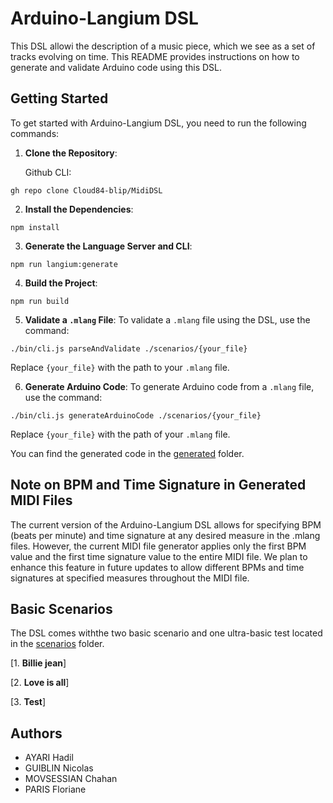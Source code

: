# Arduino-Langium DSL

This DSL allowi the description of a music piece, which we see as a set of tracks evolving on time.
This README provides instructions on how to generate and validate Arduino code using this DSL.

## Getting Started

To get started with Arduino-Langium DSL, you need to run the following commands:

1. **Clone the Repository**:

    Github CLI:
```
gh repo clone Cloud84-blip/MidiDSL
````

2. **Install the Dependencies**:

```
npm install
```

3. **Generate the Language Server and CLI**: 

```
npm run langium:generate
```

4. **Build the Project**:

```
npm run build
```

5. **Validate a `.mlang` File**:
To validate a `.mlang` file using the DSL, use the command:

```
./bin/cli.js parseAndValidate ./scenarios/{your_file}
```

Replace `{your_file}` with the path to your `.mlang` file.

6. **Generate Arduino Code**:
To generate Arduino code from a `.mlang` file, use the command:

```
./bin/cli.js generateArduinoCode ./scenarios/{your_file}
```

Replace `{your_file}` with the path of your `.mlang` file.

You can find the generated code in the [generated](./generated) folder.

## Note on BPM and Time Signature in Generated MIDI Files

The current version of the Arduino-Langium DSL allows for specifying BPM (beats per minute) and time signature at any desired measure in the .mlang files. However, the current MIDI file generator applies only the first BPM value and the first time signature value to the entire MIDI file. We plan to enhance this feature in future updates to allow different BPMs and time signatures at specified measures throughout the MIDI file.

## Basic Scenarios

The DSL comes withthe two basic scenario and one ultra-basic test located in the [scenarios](./scenarios) folder.

[1. **Billie jean**]

[2. **Love is all**]

[3. **Test**]
  

## Authors

- AYARI Hadil 
- GUIBLIN Nicolas 
- MOVSESSIAN Chahan 
- PARIS Floriane 
